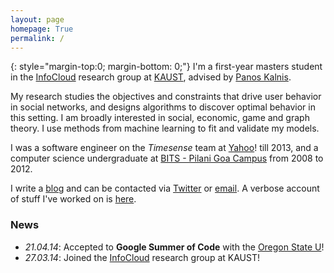 ```yaml
---
layout: page
homepage: True
permalink: /
---
```

 
{: style="margin-top:0; margin-bottom: 0;"}
I'm a first-year masters student in the [InfoCloud][1] research group at [KAUST][2],
advised by [Panos Kalnis][3].

My research studies the objectives and constraints that drive user behavior in
social networks, and designs algorithms to discover optimal behavior in this
setting. I am broadly interested in social, economic, game and graph theory.
I use methods from machine learning to fit and validate my models.

I was a software engineer on the *Timesense* team at [Yahoo](http://www.yahoo.com/)!
till 2013, and a computer science undergraduate at [BITS - Pilani Goa Campus][4]
from 2008 to 2012.

I write a [blog](/blog/) and can be contacted via
[Twitter](https://twitter.com/emaadmanzoor) or
[email](mailto:emaadahmed.manzoor@kaust.edu.sa).
A verbose account of stuff I've worked on is [here](/about/).

### News

   * *21.04.14*: Accepted to **Google Summer of Code**
     with the [Oregon State U][6]!
   * *27.03.14*: Joined the [InfoCloud][1] research group at KAUST!

[1]: http://cloud.kaust.edu.sa/
[2]: http://www.kaust.edu.sa/
[3]: http://www.panoskalnis.com/
[4]: http://www.bits-pilani.ac.in/goa/
[5]: https://www.lri.fr/~xlzhang/
[6]: https://www.google-melange.com/gsoc/org2/google/gsoc2014/osuosl
